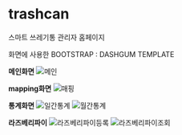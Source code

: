 # trashcan
스마트 쓰레기통 관리자 홈페이지

화면에 사용한 BOOTSTRAP : DASHGUM TEMPLATE

**메인화면**
![메인](https://user-images.githubusercontent.com/57119199/67728965-a7152380-fa32-11e9-93fc-09fa91e47ba6.JPG)

**mapping화면**
![매핑](https://user-images.githubusercontent.com/57119199/67728968-a8dee700-fa32-11e9-817d-b6aa0bf3d7be.JPG)

**통계화면**
![일간통계](https://user-images.githubusercontent.com/57119199/67728970-aa101400-fa32-11e9-83e8-f95809f78c0d.JPG)
![월간통계](https://user-images.githubusercontent.com/57119199/67728973-ab414100-fa32-11e9-8d33-0f6aac161e1e.JPG)

**라즈베리파이**
![라즈베리파이등록](https://user-images.githubusercontent.com/57119199/67728976-ac726e00-fa32-11e9-8c48-2f8cbb2c1cb6.JPG)
![라즈베리파이조회](https://user-images.githubusercontent.com/57119199/67728978-ad0b0480-fa32-11e9-9a6c-49d19c3a578d.JPG)

